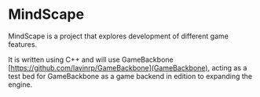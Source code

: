 # MindScape

MindScape is a project that explores development of different game features.

It is written using C++ and will use GameBackbone [https://github.com/lavinrp/GameBackbone](GameBackbone), acting as a test bed for GameBackbone as a game backend in edition to expanding the engine.
